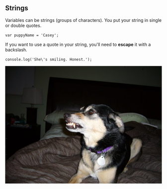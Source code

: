## Strings

Variables can be strings (groups of characters). You put your string in single or double quotes.

```
var puppyName = 'Casey';
```

If you want to use a quote in your string, you'll need to **escape** it with a backslash.

```
console.log('She\'s smiling. Honest.');
```

![My dog Casey smiling](lib/img/casey.jpg)